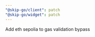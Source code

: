 ```yaml
---
"@skip-go/client": patch
"@skip-go/widget": patch
---
```


Add eth sepolia to gas validation bypass
